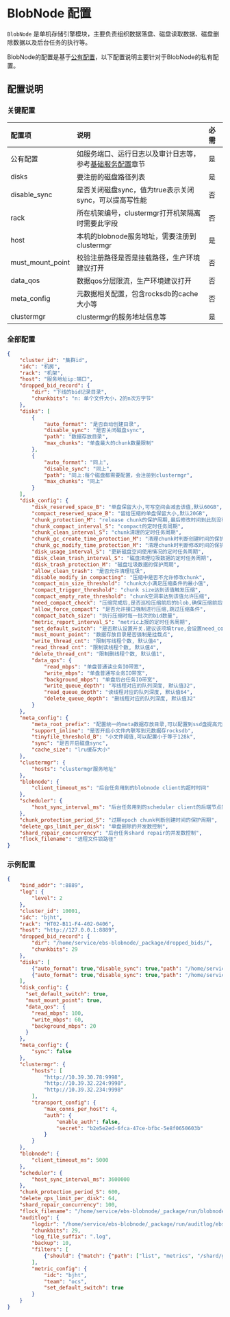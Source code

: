 # BlobNode 配置

`BlobNode` 是单机存储引擎模块，主要负责组织数据落盘、磁盘读取数据、磁盘删除数据以及后台任务的执行等。

BlobNode的配置是基于[公有配置](./base.md)，以下配置说明主要针对于BlobNode的私有配置。

## 配置说明

### 关键配置

| 配置项              | 说明                                        | 必需  |
|:-----------------|:------------------------------------------|:----|
| 公有配置             | 如服务端口、运行日志以及审计日志等，参考[基础服务配置](./base.md)章节 | 是   |
| disks            | 要注册的磁盘路径列表                                | 是   |
| disable_sync     | 是否关闭磁盘sync，值为true表示关闭sync，可以提高写性能         | 否   |
| rack             | 所在机架编号，clustermgr打开机架隔离时需要此字段             | 否   |
| host             | 本机的blobnode服务地址，需要注册到clustermgr           | 是   |
| must_mount_point | 校验注册路径是否是挂载路径，生产环境建议打开                    | 否   |
| data_qos         | 数据qos分层限流，生产环境建议打开                        | 否   |
| meta_config      | 元数据相关配置，包含rocksdb的cache大小等                | 否   |
| clustermgr       | clustermgr的服务地址信息等                        | 是   |

### 全部配置
```json
{
	"cluster_id": "集群id",
	"idc": "机房",
	"rack": "机架",
	"host": "服务地址ip:端口",
	"dropped_bid_record": {
		"dir": "下线的bid记录目录",
		"chunkbits": "n: 单个文件大小，2的n次方字节"
	},
	"disks": [
		{
			"auto_format": "是否自动创建目录",
			"disable_sync": "是否关闭磁盘sync",
			"path": "数据存放目录",
			"max_chunks": "单盘最大的chunk数量限制"
		},
		{
			"auto_format": "同上",
			"disable_sync": "同上",
			"path": "同上:每个磁盘都需要配置，会注册到clustermgr",
			"max_chunks": "同上"
		}
	],
	"disk_config": {
		"disk_reserved_space_B": "单盘保留大小,可写空间会减去该值,默认60GB",
		"compact_reserved_space_B": "留给压缩的单盘保留大小,默认20GB",
		"chunk_protection_M": "release chunk的保护周期,最后修改时间到此刻没有超过保护周期则不允许release",
		"chunk_compact_interval_S": "compact的定时任务周期",
		"chunk_clean_interval_S": "chunk清理的定时任务周期",
		"chunk_gc_create_time_protection_M": "清理chunk时判断创建时间的保护周期",
		"chunk_gc_modify_time_protection_M": "清理chunk时判断修改时间的保护周期",
		"disk_usage_interval_S": "更新磁盘空间使用情况的定时任务周期",
		"disk_clean_trash_interval_S": "磁盘清理垃圾数据的定时任务周期",
		"disk_trash_protection_M": "磁盘垃圾数据的保护周期",
		"allow_clean_trash": "是否允许清理垃圾",
		"disable_modify_in_compacting": "压缩中是否不允许修改chunk",
		"compact_min_size_threshold": "chunk大小满足压缩条件的最小值",
		"compact_trigger_threshold": "chunk size达到该值触发压缩",
		"compact_empty_rate_threshold": "chunk空洞率达到该值允许压缩",
		"need_compact_check": "压缩完成后,是否巡检压缩前后的blob,确保压缩前后数据一致",
		"allow_force_compact": "是否允许接口强制进行压缩,跳过压缩条件",
		"compact_batch_size": "执行压缩时每一批次的bid数量",
		"metric_report_interval_S": "metric上报的定时任务周期",
		"set_default_switch": "是否默认设置开关.建议该项填true,会设置need_compact_check,allow_force_compact,allow_clean_trash",
		"must_mount_point": "数据存放目录是否强制是挂载点",
		"write_thread_cnt": "限制写线程个数, 默认值4",
		"read_thread_cnt": "限制读线程个数, 默认值4",
		"delete_thread_cnt": "限制删线程个数, 默认值1",
		"data_qos": {
			"read_mbps": "单盘普通读业务IO带宽",
			"write_mbps": "单盘普通写业务IO带宽",
			"background_mbps": "单盘后台任务IO带宽",
			"write_queue_depth": "写线程对应的队列深度, 默认值32",
			"read_queue_depth": "读线程对应的队列深度, 默认值64",
			"delete_queue_depth": "删线程对应的队列深度, 默认值32"
		}
	},
	"meta_config": {
		"meta_root_prefix": "配置统一的meta数据存放目录,可以配置到ssd盘提高元数据读写速度,默认不配置",
		"support_inline": "是否开启小文件内联写到元数据存rocksdb",
		"tinyfile_threshold_B": "小文件阈值,可以配置小于等于128k",
		"sync": "是否开启磁盘sync",
		"cache_size": "lru缓存大小"
	},
	"clustermgr": {
		"hosts": "clustermgr服务地址"
	},
	"blobnode": {
		"client_timeout_ms": "后台任务用到的blobnode client的超时时间"
	},
	"scheduler": {
		"host_sync_interval_ms": "后台任务用到的scheduler client的后端节点同步时间"
	},
	"chunk_protection_period_S": "过期epoch chunk判断创建时间的保护周期",
	"delete_qps_limit_per_disk": "单盘删除的并发数控制",
	"shard_repair_concurrency": "后台任务shard repair的并发数控制",
	"flock_filename": "进程文件锁路径"
}
```

### 示例配置
```json
{
    "bind_addr": ":8889",
    "log": {
        "level": 2
    },
    "cluster_id": 10001,
    "idc": "bjht",
    "rack": "HT02-B11-F4-402-0406",
    "host": "http://127.0.0.1:8889",
    "dropped_bid_record": {
        "dir": "/home/service/ebs-blobnode/_package/dropped_bids/",
        "chunkbits": 29
    },
    "disks": [
        {"auto_format": true,"disable_sync": true,"path": "/home/service/var/data1"},
        {"auto_format": true,"disable_sync": true,"path": "/home/service/var/data2"}
    ],
    "disk_config": {
      "set_default_switch": true,
      "must_mount_point": true,
      "data_qos": {
        "read_mbps": 100,
        "write_mbps": 60,
        "background_mbps": 20
      }
    },
    "meta_config": {
        "sync": false
    },
    "clustermgr": {
        "hosts": [
            "http://10.39.30.78:9998",
            "http://10.39.32.224:9998",
            "http://10.39.32.234:9998"
        ],
        "transport_config": {
            "max_conns_per_host": 4,
            "auth": {
                "enable_auth": false,
                "secret": "b2e5e2ed-6fca-47ce-bfbc-5e8f0650603b"
            }
        }
    },
    "blobnode": {
        "client_timeout_ms": 5000
    },
    "scheduler": {
        "host_sync_interval_ms": 3600000
    },
    "chunk_protection_period_S": 600,
    "delete_qps_limit_per_disk": 64,
    "shard_repair_concurrency": 100,
    "flock_filename": "/home/service/ebs-blobnode/_package/run/blobnode.0.flock",
    "auditlog": {
        "logdir": "/home/service/ebs-blobnode/_package/run/auditlog/ebs-blobnode",
        "chunkbits": 29,
        "log_file_suffix": ".log",
        "backup": 10,
        "filters": [
            {"should": {"match": {"path": ["list", "metrics", "/shard/get/"]}}}
        ],
        "metric_config": {
            "idc": "bjht",
            "team": "ocs",
            "set_default_switch": true
        }
    }
}
```
